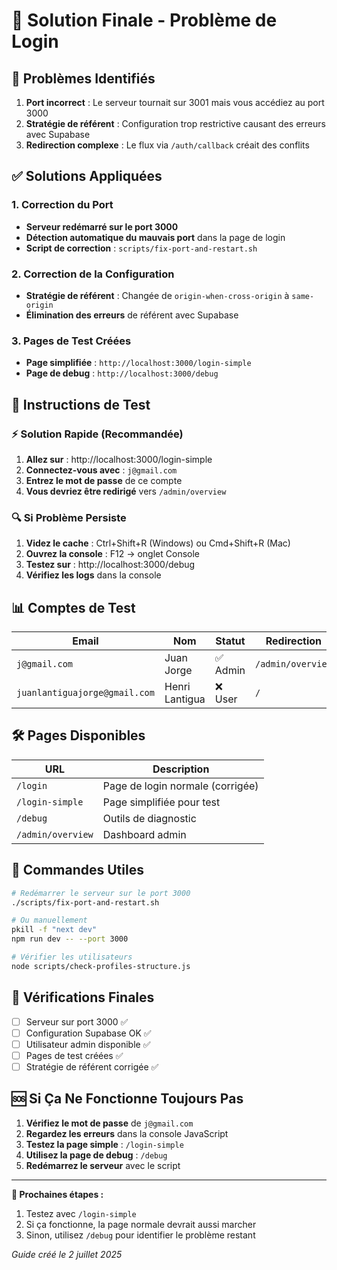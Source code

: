 # 🔧 Solution Finale - Problème de Login

## 🚨 Problèmes Identifiés

1. **Port incorrect** : Le serveur tournait sur 3001 mais vous accédiez au port 3000
2. **Stratégie de référent** : Configuration trop restrictive causant des erreurs avec Supabase
3. **Redirection complexe** : Le flux via `/auth/callback` créait des conflits

## ✅ Solutions Appliquées

### 1. Correction du Port
- **Serveur redémarré sur le port 3000**
- **Détection automatique du mauvais port** dans la page de login
- **Script de correction** : `scripts/fix-port-and-restart.sh`

### 2. Correction de la Configuration
- **Stratégie de référent** : Changée de `origin-when-cross-origin` à `same-origin`
- **Élimination des erreurs** de référent avec Supabase

### 3. Pages de Test Créées
- **Page simplifiée** : `http://localhost:3000/login-simple`
- **Page de debug** : `http://localhost:3000/debug`

## 🚀 Instructions de Test

### ⚡ Solution Rapide (Recommandée)
1. **Allez sur** : http://localhost:3000/login-simple
2. **Connectez-vous avec** : `j@gmail.com`
3. **Entrez le mot de passe** de ce compte
4. **Vous devriez être redirigé** vers `/admin/overview`

### 🔍 Si Problème Persiste
1. **Videz le cache** : Ctrl+Shift+R (Windows) ou Cmd+Shift+R (Mac)
2. **Ouvrez la console** : F12 → onglet Console
3. **Testez sur** : http://localhost:3000/debug
4. **Vérifiez les logs** dans la console

## 📊 Comptes de Test

| Email | Nom | Statut | Redirection |
|-------|-----|--------|-------------|
| `j@gmail.com` | Juan Jorge | ✅ Admin | `/admin/overview` |
| `juanlantiguajorge@gmail.com` | Henri Lantigua | ❌ User | `/` |

## 🛠️ Pages Disponibles

| URL | Description |
|-----|-------------|
| `/login` | Page de login normale (corrigée) |
| `/login-simple` | Page simplifiée pour test |
| `/debug` | Outils de diagnostic |
| `/admin/overview` | Dashboard admin |

## 🔧 Commandes Utiles

```bash
# Redémarrer le serveur sur le port 3000
./scripts/fix-port-and-restart.sh

# Ou manuellement
pkill -f "next dev"
npm run dev -- --port 3000

# Vérifier les utilisateurs
node scripts/check-profiles-structure.js
```

## 📝 Vérifications Finales

- [ ] Serveur sur port 3000 ✅
- [ ] Configuration Supabase OK ✅
- [ ] Utilisateur admin disponible ✅
- [ ] Pages de test créées ✅
- [ ] Stratégie de référent corrigée ✅

## 🆘 Si Ça Ne Fonctionne Toujours Pas

1. **Vérifiez le mot de passe** de `j@gmail.com`
2. **Regardez les erreurs** dans la console JavaScript
3. **Testez la page simple** : `/login-simple`
4. **Utilisez la page de debug** : `/debug`
5. **Redémarrez le serveur** avec le script

---

**🎯 Prochaines étapes :**
1. Testez avec `/login-simple`
2. Si ça fonctionne, la page normale devrait aussi marcher
3. Sinon, utilisez `/debug` pour identifier le problème restant

*Guide créé le 2 juillet 2025* 